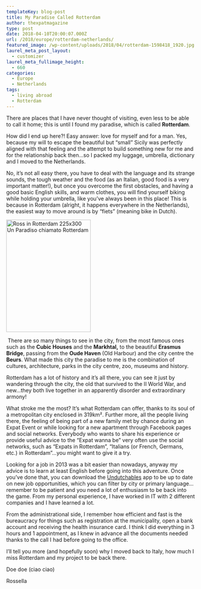 ```yaml
---
templateKey: blog-post
title: My Paradise Called Rotterdam
author: thexpatmagazine
type: post
date: 2018-04-10T20:00:07.000Z
url: /2018/europe/rotterdam-netherlands/
featured_image: /wp-content/uploads/2018/04/rotterdam-1598418_1920.jpg
laurel_meta_post_layout:
  - customizer
laurel_meta_fullimage_height:
  - 660
categories:
  - Europe
  - Netherlands
tags:
  - living abroad
  - Rotterdam
---
```


There are places that I have never thought of visiting, even less to be able to call it home; this is until I found my paradise, which is called **Rotterdam**.

How did I end up here?! Easy answer: love for myself and for a man. Yes, because my will to escape the beautiful but &#8220;small&#8221; Sicily was perfectly aligned with that feeling and the attempt to build something new for me and for the relationship back then&#8230;so I packed my luggage, umbrella, dictionary and I moved to the Netherlands.

No, it&#8217;s not all easy there, you have to deal with the language and its strange sounds, the tough weather and the food (as an Italian, good food is a very important matter!), but once you overcome the first obstacles, and having a good basic English skills, and warm clothes, you will find yourself biking while holding your umbrella, like you&#8217;ve always been in this place! This is because in Rotterdam (alright, it happens everywhere in the Netherlands), the easiest way to move around is by &#8220;fiets&#8221; (meaning bike in Dutch).

<div class="fluidbox__wrap">
  <p>
    <a class="fluidbox__instance-1 fluidbox--initialized fluidbox--closed fluidbox--ready" href="http://expatmagazine.it/wp-content/uploads/2018/03/Ross-in-Rotterdam.jpg"><img class="alignleft wp-image-2284 size-medium fluidbox__thumb" title="Un Paradiso chiamato Rotterdam" src="http://expatmagazine.it/wp-content/uploads/2018/03/Ross-in-Rotterdam-225x300.jpg" sizes="(max-width: 225px) 100vw, 225px" srcset="https://expatmagazine.it/wp-content/uploads/2018/03/Ross-in-Rotterdam-225x300.jpg 225w, https://expatmagazine.it/wp-content/uploads/2018/03/Ross-in-Rotterdam-375x500.jpg 375w, https://expatmagazine.it/wp-content/uploads/2018/03/Ross-in-Rotterdam.jpg 720w" alt="Ross in Rotterdam 225x300 Un Paradiso chiamato Rotterdam" width="225" height="300" /></a>
  </p>
  
  <p class="fluidbox__ghost">
     There are so many things to see in the city, from the most famous ones such as the <strong>Cubic Houses</strong> and the <strong>Markhtal,</strong> to the beautiful <strong>Erasmus Bridge</strong>, passing from the <strong>Oude Haven</strong> (Old Harbour) and the city centre the <strong>Beurs</strong>. What made this city the paradise to me is the combination of cultures, architecture, parks in the city centre, zoo, museums and history.
  </p>
  
  <p class="fluidbox__ghost">
    Rotterdam has a lot of history and it&#8217;s all there, you can see it just by wandering through the city, the old that survived to the II World War, and new&#8230;they both live together in an apparently disorder and extraordinary armony!
  </p>
</div>

What stroke me the most? It&#8217;s what Rotterdam can offer, thanks to its soul of a metropolitan city enclosed in 319km². Further more, all the people living there, the feeling of being part of a new family met by chance during an Expat Event or while looking for a new apartment through Facebook pages and social networks. Everybody who wants to share his experience or provide useful advice to the &#8220;Expat wanna be&#8221; very often use the social networks, such as &#8220;Expats in Rotterdam&#8221;, &#8220;Italians (or French, Germans, etc.) in Rotterdam&#8221;&#8230;you might want to give it a try.

Looking for a job in 2013 was a bit easier than nowadays, anyway my advice is to learn at least English before going into this adventure. Once you&#8217;ve done that, you can download the [Undutchables][1] app to be up to date on new job opportunities, which you can filter by city or primary language&#8230;remember to be patient and you need a lot of enthusiasm to be back into the game. From my personal experience, I have worked in IT with 2 different companies and I have learned a lot.

From the administrational side, I remember how efficient and fast is the bureaucracy for things such as registration at the municipality, open a bank account and receiving the health insurance card. I think I did everything in 3 hours and 1 appointment, as I knew in advance all the documents needed thanks to the call I had before going to the office.

I&#8217;ll tell you more (and hopefully soon) why I moved back to Italy, how much I miss Rotterdam and my project to be back there.

Doe doe (ciao ciao)

Rossella

[1]: https://undutchables.nl
